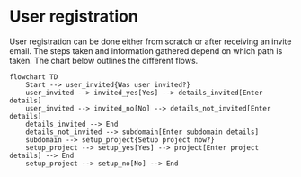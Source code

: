 # User registration

User registration can be done either from scratch or after receiving an invite email. The steps taken and information gathered depend on which path is taken. The chart below outlines the different flows.

```mermaid
flowchart TD
    Start --> user_invited{Was user invited?}
    user_invited --> invited_yes[Yes] --> details_invited[Enter details]
    user_invited --> invited_no[No] --> details_not_invited[Enter details]
    details_invited --> End
    details_not_invited --> subdomain[Enter subdomain details]
    subdomain --> setup_project{Setup project now?}
    setup_project --> setup_yes[Yes] --> project[Enter project details] --> End
    setup_project --> setup_no[No] --> End
```
